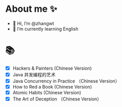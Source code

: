 # About me :sparkles:
- 👋 Hi, I’m @zhangwt
- 🌱 I’m currently learning English

# :books:
- [x] Hackers & Painters (Chinese Version)
- [x] Java 并发编程的艺术
- [x] Java Concurrency in Practice （Chinese Version）
- [x] How to Red a Book (Chinese Version)
- [x] Atomic Habits (Chinese Version)
- [x] The Art of Deception （Chinese Version）
